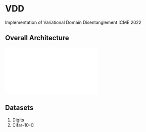 # VDD
Implementation of Variational Domain Disentanglement ICME 2022

## Overall Architecture
![framework](framework.pdf)


## Datasets
1. Digits
2. Cifar-10-C
